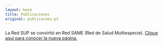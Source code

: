 ```yaml
---
layout: base
title: Publicaciones
original: publicacoes-pt
---
```


La Red SUP se convirtió en Red SAME (Red de Salud Multiespecie). [Clique aquí para conocer la nueva página.](http://redesame.fmvz.usp.br)

